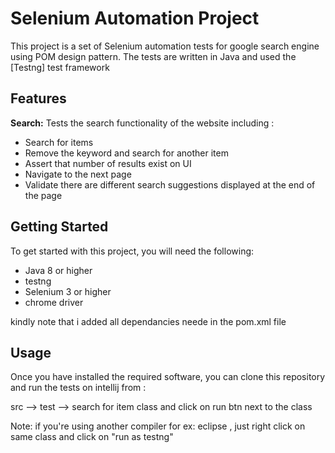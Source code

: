 # Selenium Automation Project

This project is a set of Selenium automation tests for google search engine using POM design pattern. The tests are written in Java and used the [Testng] test framework 

## Features

**Search:** Tests the search functionality of the website including : 
- Search for items
- Remove the keyword and search for another item
- Assert that number of results exist on UI
- Navigate to the next page
- Validate there are different search suggestions displayed at the end of the page

## Getting Started

To get started with this project, you will need the following:

- Java 8 or higher
- testng
- Selenium 3 or higher
- chrome driver 

kindly note that i added all dependancies neede in the pom.xml file

## Usage

Once you have installed the required software, you can clone this repository and run the tests on intellij from :

src --> test --> search for item class and click on run btn next to the class 

Note: if you're using another compiler for ex: eclipse , just right click on same class and click on "run as testng" 


